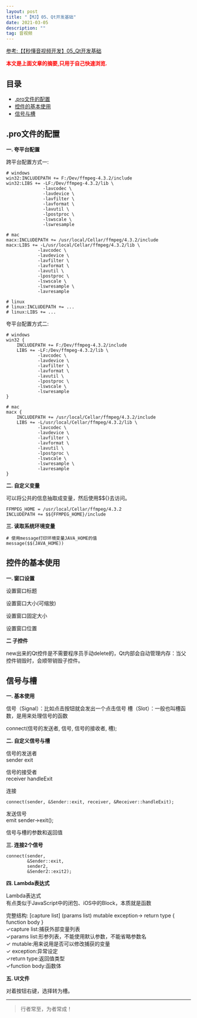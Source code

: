 ```yaml
---
layout: post
title: "【MJ】05、Qt开发基础"
date: 2021-03-05
description: ""
tag: 音视频
---
```



[参考:【【秒懂音视频开发】05_Qt开发基础](https://www.cnblogs.com/mjios/p/14482571.html)

<span style="font-weight:bold;color:red;">本文是上面文章的摘要,只用于自己快速浏览.</span>


## 目录

* [.pro文件的配置](#content1)
* [控件的基本使用](#content2)
* [信号与槽](#content3)



<!-- ************************************************ -->
## <a id="content1"></a>.pro文件的配置



**一. 夸平台配置**

跨平台配置方式一:

```
# windows
win32:INCLUDEPATH += F:/Dev/ffmpeg-4.3.2/include
win32:LIBS += -LF:/Dev/ffmpeg-4.3.2/lib \
              -lavcodec \
              -lavdevice \
              -lavfilter \
              -lavformat \
              -lavutil \
              -lpostproc \
              -lswscale \
              -lswresample
 
# mac
macx:INCLUDEPATH += /usr/local/Cellar/ffmpeg/4.3.2/include
macx:LIBS += -L/usr/local/Cellar/ffmpeg/4.3.2/lib \
            -lavcodec \
            -lavdevice \
            -lavfilter \
            -lavformat \
            -lavutil \
            -lpostproc \
            -lswscale \
            -lswresample \
            -lavresample
 
# linux
# linux:INCLUDEPATH += ...
# linux:LIBS += ...
```


夸平台配置方式二:

```
# windows
win32 {
    INCLUDEPATH += F:/Dev/ffmpeg-4.3.2/include
    LIBS += -LF:/Dev/ffmpeg-4.3.2/lib \
            -lavcodec \
            -lavdevice \
            -lavfilter \
            -lavformat \
            -lavutil \
            -lpostproc \
            -lswscale \
            -lswresample
}
 
# mac
macx {
    INCLUDEPATH += /usr/local/Cellar/ffmpeg/4.3.2/include
    LIBS += -L/usr/local/Cellar/ffmpeg/4.3.2/lib \
            -lavcodec \
            -lavdevice \
            -lavfilter \
            -lavformat \
            -lavutil \
            -lpostproc \
            -lswscale \
            -lswresample \
            -lavresample
}
```

**二. 自定义变量**

可以将公共的信息抽取成变量，然后使用$${}去访问。

```
FFMPEG_HOME = /usr/local/Cellar/ffmpeg/4.3.2
INCLUDEPATH += $${FFMPEG_HOME}/include
```

**三. 读取系统环境变量**

```
# 使用message打印环境变量JAVA_HOME的值
message($$(JAVA_HOME))
```


<!-- ************************************************ -->
## <a id="content2"></a>控件的基本使用

**一. 窗口设置**

设置窗口标题

设置窗口大小(可缩放)

设置窗口固定大小

设置窗口位置

**二 子控件**

new出来的Qt控件是不需要程序员手动delete的，Qt内部会自动管理内存：当父控件销毁时，会顺带销毁子控件。


<!-- ************************************************ -->
## <a id="content3"></a>信号与槽


**一. 基本使用**

信号（Signal）：比如点击按钮就会发出一个点击信号
槽（Slot）：一般也叫槽函数，是用来处理信号的函数

connect(信号的发送者, 信号, 信号的接收者, 槽);


**二. 自定义信号与槽**

信号的发送者      
sender exit    

信号的接受者     
receiver handleExit    

连接  
```    
connect(sender, &Sender::exit, receiver, &Receiver::handleExit);      
```

发送信号    
emit sender->exit();    


信号与槽的参数和返回值


**三. 连接2个信号**

```
connect(sender,
        &Sender::exit,
        sender2,
        &Sender2::exit2);
```



**四. Lambda表达式**

Lambda表达式           
有点类似于JavaScript中的闭包、iOS中的Block，本质就是函数            
 
完整结构: [capture list] (params list) mutable exception-> return type { function body }          
✓capture list:捕获外部变量列表       
✓params list:形参列表，不能使用默认参数，不能省略参数名       
✓ mutable:用来说用是否可以修改捕获的变量       
✓ exception:异常设定       
✓return type:返回值类型       
✓function body:函数体       

**五. UI文件**

对着按钮右键，选择转为槽。



----------
>  行者常至，为者常成！


